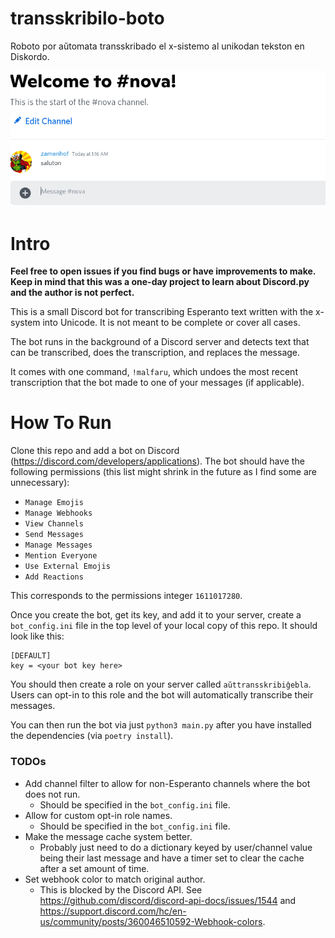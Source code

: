 # transskribilo-boto
Roboto por aŭtomata transskribado el x-sistemo al unikodan tekston en Diskordo.

![](bona.gif)

# Intro

__Feel free to open issues if you find bugs or have improvements to make. Keep in mind that this was a one-day project to learn about Discord.py and the author is not perfect.__

This is a small Discord bot for transcribing Esperanto text written with the x-system into Unicode. It is not meant to be complete or cover all cases.

The bot runs in the background of a Discord server and detects text that can be transcribed, does the transcription, and replaces the message.

It comes with one command, `!malfaru`, which undoes the most recent transcription that the bot made to one of your messages (if applicable).

# How To Run

Clone this repo and add a bot on Discord (https://discord.com/developers/applications). The bot should have the following permissions (this list might shrink in the future as I find some are unnecessary):
 - `Manage Emojis`
 - `Manage Webhooks`
 - `View Channels`
 - `Send Messages`
 - `Manage Messages`
 - `Mention Everyone`
 - `Use External Emojis`
 - `Add Reactions`

This corresponds to the permissions integer `1611017280`.

Once you create the bot, get its key, and add it to your server, create a `bot_config.ini` file in the top level of your local copy of this repo. It should look like this:

```
[DEFAULT]
key = <your bot key here>
```

You should then create a role on your server called `aŭttransskribiĝebla`. Users can opt-in to this role and the bot will automatically transcribe their messages.

You can then run the bot via just `python3 main.py` after you have installed the dependencies (via `poetry install`).

### TODOs
 - Add channel filter to allow for non-Esperanto channels where the bot does not run.
    - Should be specified in the `bot_config.ini` file.
 - Allow for custom opt-in role names.
    - Should be specified in the `bot_config.ini` file.
 - Make the message cache system better.
    - Probably just need to do a dictionary keyed by user/channel value being their last message and have a timer set to clear the cache after a set amount of time.
 - Set webhook color to match original author.
   - This is blocked by the Discord API. See https://github.com/discord/discord-api-docs/issues/1544 and https://support.discord.com/hc/en-us/community/posts/360046510592-Webhook-colors.
